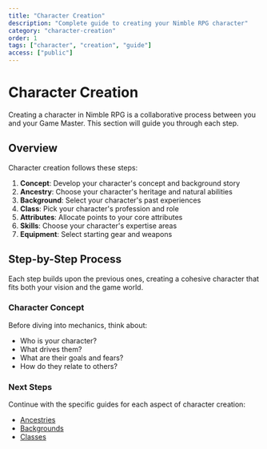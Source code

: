 ```yaml
---
title: "Character Creation"
description: "Complete guide to creating your Nimble RPG character"
category: "character-creation"
order: 1
tags: ["character", "creation", "guide"]
access: ["public"]
---
```


# Character Creation

Creating a character in Nimble RPG is a collaborative process between you and your Game Master. This section will guide you through each step.

## Overview

Character creation follows these steps:

1. **Concept**: Develop your character's concept and background story
2. **Ancestry**: Choose your character's heritage and natural abilities
3. **Background**: Select your character's past experiences
4. **Class**: Pick your character's profession and role
5. **Attributes**: Allocate points to your core attributes
6. **Skills**: Choose your character's expertise areas
7. **Equipment**: Select starting gear and weapons

## Step-by-Step Process

Each step builds upon the previous ones, creating a cohesive character that fits both your vision and the game world.

### Character Concept

Before diving into mechanics, think about:
- Who is your character?
- What drives them?
- What are their goals and fears?
- How do they relate to others?

### Next Steps

Continue with the specific guides for each aspect of character creation:
- [Ancestries](/character-creation/ancestries)
- [Backgrounds](/character-creation/backgrounds)
- [Classes](/character-creation/classes)